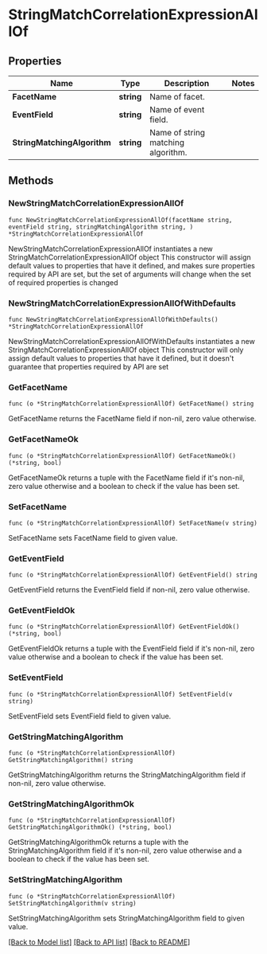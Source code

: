 # StringMatchCorrelationExpressionAllOf

## Properties

Name | Type | Description | Notes
------------ | ------------- | ------------- | -------------
**FacetName** | **string** | Name of facet. | 
**EventField** | **string** | Name of event field. | 
**StringMatchingAlgorithm** | **string** | Name of string matching algorithm. | 

## Methods

### NewStringMatchCorrelationExpressionAllOf

`func NewStringMatchCorrelationExpressionAllOf(facetName string, eventField string, stringMatchingAlgorithm string, ) *StringMatchCorrelationExpressionAllOf`

NewStringMatchCorrelationExpressionAllOf instantiates a new StringMatchCorrelationExpressionAllOf object
This constructor will assign default values to properties that have it defined,
and makes sure properties required by API are set, but the set of arguments
will change when the set of required properties is changed

### NewStringMatchCorrelationExpressionAllOfWithDefaults

`func NewStringMatchCorrelationExpressionAllOfWithDefaults() *StringMatchCorrelationExpressionAllOf`

NewStringMatchCorrelationExpressionAllOfWithDefaults instantiates a new StringMatchCorrelationExpressionAllOf object
This constructor will only assign default values to properties that have it defined,
but it doesn't guarantee that properties required by API are set

### GetFacetName

`func (o *StringMatchCorrelationExpressionAllOf) GetFacetName() string`

GetFacetName returns the FacetName field if non-nil, zero value otherwise.

### GetFacetNameOk

`func (o *StringMatchCorrelationExpressionAllOf) GetFacetNameOk() (*string, bool)`

GetFacetNameOk returns a tuple with the FacetName field if it's non-nil, zero value otherwise
and a boolean to check if the value has been set.

### SetFacetName

`func (o *StringMatchCorrelationExpressionAllOf) SetFacetName(v string)`

SetFacetName sets FacetName field to given value.


### GetEventField

`func (o *StringMatchCorrelationExpressionAllOf) GetEventField() string`

GetEventField returns the EventField field if non-nil, zero value otherwise.

### GetEventFieldOk

`func (o *StringMatchCorrelationExpressionAllOf) GetEventFieldOk() (*string, bool)`

GetEventFieldOk returns a tuple with the EventField field if it's non-nil, zero value otherwise
and a boolean to check if the value has been set.

### SetEventField

`func (o *StringMatchCorrelationExpressionAllOf) SetEventField(v string)`

SetEventField sets EventField field to given value.


### GetStringMatchingAlgorithm

`func (o *StringMatchCorrelationExpressionAllOf) GetStringMatchingAlgorithm() string`

GetStringMatchingAlgorithm returns the StringMatchingAlgorithm field if non-nil, zero value otherwise.

### GetStringMatchingAlgorithmOk

`func (o *StringMatchCorrelationExpressionAllOf) GetStringMatchingAlgorithmOk() (*string, bool)`

GetStringMatchingAlgorithmOk returns a tuple with the StringMatchingAlgorithm field if it's non-nil, zero value otherwise
and a boolean to check if the value has been set.

### SetStringMatchingAlgorithm

`func (o *StringMatchCorrelationExpressionAllOf) SetStringMatchingAlgorithm(v string)`

SetStringMatchingAlgorithm sets StringMatchingAlgorithm field to given value.



[[Back to Model list]](../README.md#documentation-for-models) [[Back to API list]](../README.md#documentation-for-api-endpoints) [[Back to README]](../README.md)


